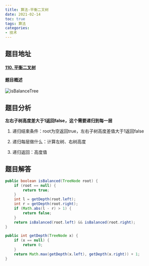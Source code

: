```yaml
---
title: 算法-平衡二叉树
date: 2021-02-14
toc: true
tags: 算法
categories: 
- 技术
---
```


## 题目地址

#### [110. 平衡二叉树](https://leetcode-cn.com/problems/balanced-binary-tree/)

#### 题目概述

![isBalanceTree](/images/isBalanceTree)

## 题目分析

**左右子树高度差大于1返回false，这个需要递归到每一层**

1. 递归结束条件：root为空返回true，左右子树高度差值大于1返回false

2. 递归每层做什么：计算左树、右树高度

3. 递归返回：高度值

## 题目解答

```java
public boolean isBalanced(TreeNode root) {
    if (root == null) {
        return true;
    }
    int l = getDepth(root.left);
    int r = getDepth(root.right);
    if (Math.abs(l - r) > 1) {
        return false;
    }
    return isBalanced(root.left) && isBalanced(root.right);
}

public int getDepth(TreeNode x) {
    if (x == null) {
        return 0;
    }
    return Math.max(getDepth(x.left), getDepth(x.right)) + 1;
}
```
